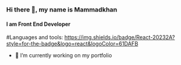 ### Hi there 👋, my name is Mammadkhan
#### I am Front End Developer

#Languages and tools:
https://img.shields.io/badge/React-20232A?style=for-the-badge&logo=react&logoColor=61DAFB

- 🔭 I’m currently working on my portfolio
